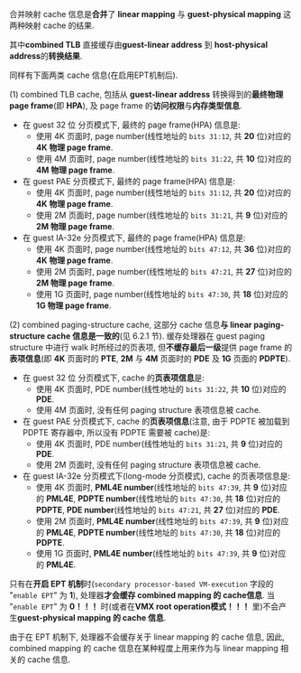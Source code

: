 
合并映射 cache 信息是**合并**了 **linear mapping** 与 **guest-physical mapping** 这两种映射 cache 的结果.

其中**combined TLB** 直接缓存由**guest-linear address** 到 **host-physical address**的**转换结果**.

同样有下面两类 cache 信息(在启用EPT机制后).

(1) combined TLB cache, 包括从 **guest-linear address** 转换得到的**最终物理 page frame**(即 **HPA**), 及 page frame 的**访问权限**与**内存类型信息**.

* 在 guest 32 位 分页模式下, 最终的 page frame(HPA) 信息是:
  * 使用 4K 页面时, page number(线性地址的 `bits 31:12`, 共 **20** 位)对应的 **4K 物理 page frame**.
  * 使用 4M 页面时, page number(线性地址的 `bits 31:22`, 共 **10** 位)对应的 **4M 物理 page frame**.
* 在 guest PAE 分页模式下, 最终的 page frame(HPA) 信息是:
  * 使用 4K 页面时, page number(线性地址的 `bits 31:12`, 共 **20** 位)对应的 **4K 物理 page frame**.
  * 使用 2M 页面时, page number(线性地址的 `bits 31:21`, 共 **9** 位)对应的 **2M 物理 page frame**.
* 在 guest IA-32e 分页模式下, 最终的 page frame(HPA) 信息是:
  * 使用 4K 页面时, page number(线性地址的 `bits 47:12`, 共 **36** 位)对应的 **4K 物理 page frame**.
  * 使用 2M 页面时, page number(线性地址的 `bits 47:21`, 共 **27** 位)对应的 **2M 物理 page frame**.
  * 使用 1G 页面时, page number(线性地址的 `bits 47:30`, 共 **18** 位)对应的 **1G 物理 page frame**.

(2) combined paging-structure cache, 这部分 cache 信息**与 linear paging-structure cache 信息是一致的**(见 6.2.1 节). 缓存处理器在 guest paging structure 中进行 walk 时所经过的页表项, 但**不缓存最后一级**提供 page frame 的**表项信息**(即 **4K** 页面时的 **PTE**, **2M** 与 **4M** 页面时的 **PDE** 及 **1G** 页面的 **PDPTE**).

* 在 guest 32 位 分页模式下, cache 的**页表项信息**是:
  * 使用 4K 页面时, PDE number(线性地址的 `bits 31:22`, 共 **10** 位)对应的 **PDE**.
  * 使用 4M 页面时, 没有任何 paging structure 表项信息被 cache.
* 在 guest PAE 分页模式下, cache 的**页表项信息**(注意, 由于 PDPTE 被加载到 PDPTE 寄存器中, 所以没有 PDPTE 需要被 cache)是:
  * 使用 4K 页面时, PDE number(线性地址的 `bits 31:21`, 共 **9** 位)对应的 **PDE**.
  * 使用 2M 页面时, 没有任何 paging structure 表项信息被 cache.
* 在 guest IA-32e 分页模式下(long-mode 分页模式), cache 的页表项信息是:
  * 使用 4K 页面时, **PML4E number**(线性地址的 `bits 47:39`, 共 **9** 位)对应的 **PML4E**, **PDPTE number**(线性地址的 `bits 47:30`, 共 **18** 位)对应的 **PDPTE**, **PDE number**(线性地址的 `bits 47:21`, 共 **27** 位)对应的 **PDE**.
  * 使用 2M 页面时, **PML4E number**(线性地址的 `bits 47:39`, 共 **9** 位)对应的 **PML4E**, **PDPTE number**(线性地址的 `bits 47:30`, 共 **18** 位)对应的 **PDPTE**.
  * 使用 1G 页面时, **PML4E number**(线性地址的 `bits 47:39`, 共 **9** 位)对应的 **PML4E**.

只有在**开启 EPT 机制**时(`secondary processor-based VM-execution` 字段的 "`enable EPT`" 为 **1**), 处理器**才会缓存 combined mapping 的 cache信息**. 当 "`enable EPT`" 为 **0！！！** 时(或者在**VMX root operation模式！！！** 里)不会产生**guest-physical mapping 的 cache 信息**.

由于在 EPT 机制下, 处理器不会缓存关于 linear mapping 的 cache 信息, 因此, combined mapping 的 cache 信息在某种程度上用来作为与 linear mapping 相关的 cache 信息.

